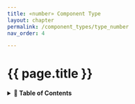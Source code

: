 ```yaml
---
title: «number» Component Type
layout: chapter
permalink: /component_types/type_number
nav_order: 4

---
```


# {{ page.title }}

<details>
<summary>
<strong>📖 Table of Contents</strong>
</summary>

  {{ "
<!-- vim-markdown-toc GitLab -->

<!-- vim-markdown-toc -->
       " | markdownify }}

</details>
